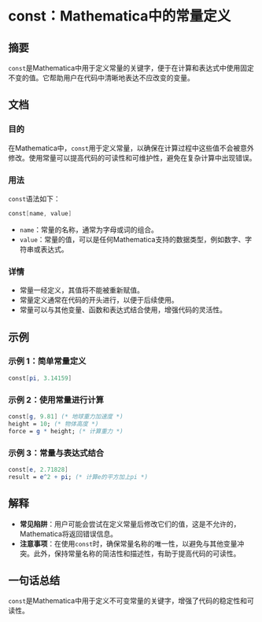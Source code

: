 <!--
Meta Description: # const：Mathematica中的常量定义 ## 摘要 `const`是Mathematica中用于定义常量的关键字，便于在计算和表达式中使用固定不变的值。它帮助用户在代码中清晰地表达不应改变的变量。 ## 文档 ### 目的 在Mathematica中，`const`用于定义常量，以确保在...
Meta Keywords: const, mathematica, name, value, height
-->

# const：Mathematica中的常量定义

## 摘要
`const`是Mathematica中用于定义常量的关键字，便于在计算和表达式中使用固定不变的值。它帮助用户在代码中清晰地表达不应改变的变量。

## 文档
### 目的
在Mathematica中，`const`用于定义常量，以确保在计算过程中这些值不会被意外修改。使用常量可以提高代码的可读性和可维护性，避免在复杂计算中出现错误。

### 用法
`const`语法如下：
```mathematica
const[name, value]
```
- `name`：常量的名称，通常为字母或词的组合。
- `value`：常量的值，可以是任何Mathematica支持的数据类型，例如数字、字符串或表达式。

### 详情
- 常量一经定义，其值将不能被重新赋值。
- 常量定义通常在代码的开头进行，以便于后续使用。
- 常量可以与其他变量、函数和表达式结合使用，增强代码的灵活性。

## 示例
### 示例 1：简单常量定义
```mathematica
const[pi, 3.14159]
```
### 示例 2：使用常量进行计算
```mathematica
const[g, 9.81] (* 地球重力加速度 *)
height = 10; (* 物体高度 *)
force = g * height; (* 计算重力 *)
```
### 示例 3：常量与表达式结合
```mathematica
const[e, 2.71828]
result = e^2 + pi; (* 计算e的平方加上pi *)
```

## 解释
- **常见陷阱**：用户可能会尝试在定义常量后修改它们的值，这是不允许的，Mathematica将返回错误信息。
- **注意事项**：在使用`const`时，确保常量名称的唯一性，以避免与其他变量冲突。此外，保持常量名称的简洁性和描述性，有助于提高代码的可读性。

## 一句话总结
`const`是Mathematica中用于定义不可变常量的关键字，增强了代码的稳定性和可读性。